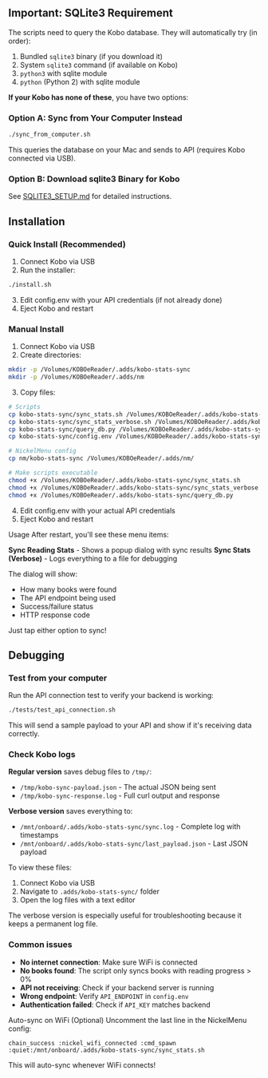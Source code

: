 ## Important: SQLite3 Requirement

The scripts need to query the Kobo database. They will automatically try (in order):
1. Bundled `sqlite3` binary (if you download it)
2. System `sqlite3` command (if available on Kobo)
3. `python3` with sqlite module
4. `python` (Python 2) with sqlite module

**If your Kobo has none of these**, you have two options:

### Option A: Sync from Your Computer Instead
```bash
./sync_from_computer.sh
```
This queries the database on your Mac and sends to API (requires Kobo connected via USB).

### Option B: Download sqlite3 Binary for Kobo
See [SQLITE3_SETUP.md](SQLITE3_SETUP.md) for detailed instructions.

## Installation

### Quick Install (Recommended)

1. Connect Kobo via USB
2. Run the installer:
```bash
./install.sh
```
3. Edit config.env with your API credentials (if not already done)
4. Eject Kobo and restart

### Manual Install

1. Connect Kobo via USB
2. Create directories:
```bash
mkdir -p /Volumes/KOBOeReader/.adds/kobo-stats-sync
mkdir -p /Volumes/KOBOeReader/.adds/nm
```

3. Copy files:
```bash
# Scripts
cp kobo-stats-sync/sync_stats.sh /Volumes/KOBOeReader/.adds/kobo-stats-sync/
cp kobo-stats-sync/sync_stats_verbose.sh /Volumes/KOBOeReader/.adds/kobo-stats-sync/
cp kobo-stats-sync/query_db.py /Volumes/KOBOeReader/.adds/kobo-stats-sync/
cp kobo-stats-sync/config.env /Volumes/KOBOeReader/.adds/kobo-stats-sync/

# NickelMenu config
cp nm/kobo-stats-sync /Volumes/KOBOeReader/.adds/nm/

# Make scripts executable
chmod +x /Volumes/KOBOeReader/.adds/kobo-stats-sync/sync_stats.sh
chmod +x /Volumes/KOBOeReader/.adds/kobo-stats-sync/sync_stats_verbose.sh
chmod +x /Volumes/KOBOeReader/.adds/kobo-stats-sync/query_db.py
```

4. Edit config.env with your actual API credentials
5. Eject Kobo and restart

Usage
After restart, you'll see these menu items:

**Sync Reading Stats** - Shows a popup dialog with sync results
**Sync Stats (Verbose)** - Logs everything to a file for debugging

The dialog will show:
- How many books were found
- The API endpoint being used
- Success/failure status
- HTTP response code

Just tap either option to sync!

## Debugging

### Test from your computer
Run the API connection test to verify your backend is working:
```bash
./tests/test_api_connection.sh
```

This will send a sample payload to your API and show if it's receiving data correctly.

### Check Kobo logs

**Regular version** saves debug files to `/tmp/`:
- `/tmp/kobo-sync-payload.json` - The actual JSON being sent
- `/tmp/kobo-sync-response.log` - Full curl output and response

**Verbose version** saves everything to:
- `/mnt/onboard/.adds/kobo-stats-sync/sync.log` - Complete log with timestamps
- `/mnt/onboard/.adds/kobo-stats-sync/last_payload.json` - Last JSON payload

To view these files:
1. Connect Kobo via USB
2. Navigate to `.adds/kobo-stats-sync/` folder
3. Open the log files with a text editor

The verbose version is especially useful for troubleshooting because it keeps a permanent log file.

### Common issues
- **No internet connection**: Make sure WiFi is connected
- **No books found**: The script only syncs books with reading progress > 0%
- **API not receiving**: Check if your backend server is running
- **Wrong endpoint**: Verify `API_ENDPOINT` in `config.env`
- **Authentication failed**: Check if `API_KEY` matches backend

Auto-sync on WiFi (Optional)
Uncomment the last line in the NickelMenu config:
```
chain_success :nickel_wifi_connected :cmd_spawn :quiet:/mnt/onboard/.adds/kobo-stats-sync/sync_stats.sh
```
This will auto-sync whenever WiFi connects!
